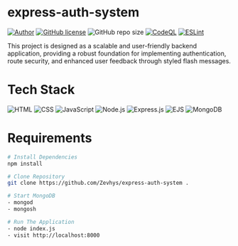 # express-auth-system

[![Author](http://img.shields.io/badge/author-@Zevhys-blue.svg)](https://www.linkedin.com/in/rakha-djauhari/)  [![GitHub license](https://img.shields.io/github/license/Zevhys/express-auth-system)](https://github.com/Zevhys/express-auth-system/blob/main/LICENSE) ![GitHub repo size](https://img.shields.io/github/repo-size/Zevhys/express-auth-system) [![CodeQL](https://img.shields.io/github/actions/workflow/status/Zevhys/express-auth-system/codeql.yml?label=CodeQL&logo=github)](https://github.com/Zevhys/express-auth-system/actions/workflows/codeql.yml) [![ESLint](https://img.shields.io/github/actions/workflow/status/Zevhys/express-auth-system/eslint.yml?label=ESLint&logo=eslint)](https://github.com/Zevhys/express-auth-system/actions/workflows/eslint.yml)

This project is designed as a scalable and user-friendly backend application, providing a robust foundation for implementing authentication, route security, and enhanced user feedback through styled flash messages.

# Tech Stack

![HTML](https://img.shields.io/badge/HTML-E34F26?style=flat-square&logo=html5&logoColor=ffffff)
![CSS](https://img.shields.io/badge/CSS-1572B6?style=flat-square&logo=css3&logoColor=ffffff)
![JavaScript](https://img.shields.io/badge/JavaScript-F7DF1E?style=flat-square&logo=javascript&logoColor=000000)
![Node.js](https://img.shields.io/badge/Node.js-339933?style=flat-square&logo=nodedotjs&logoColor=white)
![Express.js](https://img.shields.io/badge/Express.js-000000?style=flat-square&logo=express&logoColor=white)
![EJS](https://img.shields.io/badge/EJS-023430?style=flat-square&logo=ejs&logoColor=ffffff)
![MongoDB](https://img.shields.io/badge/MongoDB-47A248?style=flat-square&logo=mongodb&logoColor=ffffff)

# Requirements

```bash
# Install Dependencies
npm install

# Clone Repository
git clone https://github.com/Zevhys/express-auth-system .

# Start MongoDB
- mongod
- mongosh

# Run The Application
- node index.js
- visit http://localhost:8000
```
